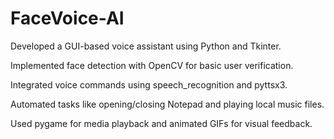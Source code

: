 # FaceVoice-AI

Developed a GUI-based voice assistant using Python and Tkinter.

Implemented face detection with OpenCV for basic user verification.

Integrated voice commands using speech_recognition and pyttsx3.

Automated tasks like opening/closing Notepad and playing local music files.

Used pygame for media playback and animated GIFs for visual feedback.

